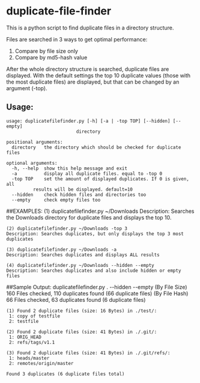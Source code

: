 # duplicate-file-finder
This is a python script to find duplicate files in a directory structure.

Files are searched in 3 ways to get optimal performance:

1. Compare by file size only
2. Compare by md5-hash value

After the whole directory structure is searched, duplicate files are displayed. With the default settings the top 10 duplicate values (those with the most duplicate files) are displayed, but that can be changed by an argument (-top).

## Usage:
    usage: duplicatefilefinder.py [-h] [-a | -top TOP] [--hidden] [--empty]
                              directory

    positional arguments:
      directory   the directory which should be checked for duplicate files

    optional arguments:
      -h, --help  show this help message and exit
      -a          display all duplicate files. equal to -top 0
      -top TOP    set the amount of displayed duplicates. If 0 is given, all
              results will be displayed. default=10
      --hidden    check hidden files and directories too
      --empty     check empty files too

##EXAMPLES:
    (1) duplicatefilefinder.py ~/Downloads
    Description: Searches the Downloads directory for duplicate files and displays the top 10.

    (2) duplicatefilefinder.py ~/Downloads -top 3
    Description: Searches duplicates, but only displays the top 3 most duplicates

    (3) duplicatefilefinder.py ~/Downloads -a
    Description: Searches duplicates and displays ALL results

    (4) duplicatefilefinder.py ~/Downloads --hidden --empty
    Description: Searches duplicates and also include hidden or empty files


##Sample Output:
       duplicatefilefinder.py . --hidden --empty
    (By File Size) 160 Files checked, 110 duplicates found (66 duplicate files) 
    (By File Hash) 66 Files checked, 63 duplicates found (6 duplicate files) 

    (1) Found 2 duplicate files (size: 16 Bytes) in ./test/:
     1: copy of testfile
     2: testfile

    (2) Found 2 duplicate files (size: 41 Bytes) in ./.git/:
     1: ORIG_HEAD
     2: refs/tags/v1.1
 
    (3) Found 2 duplicate files (size: 41 Bytes) in ./.git/refs/:
     1: heads/master
     2: remotes/origin/master
    
    Found 3 duplicates (6 duplicate files total)